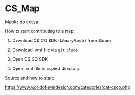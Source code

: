# CS_Map
Mapka do ceesa

How to start contributing to a map:

1. Download CS:GO SDK (Library/tools) from Steam

2. Download .vmf file via `git clone`

3. Open CS:GO SDK 

4. Open .vmf file in copied directory.

Source and how to start:

https://www.worldofleveldesign.com/categories/cat-csgo.php
